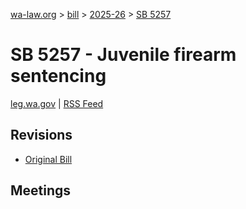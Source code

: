 [wa-law.org](/) > [bill](/bill/) > [2025-26](/bill/2025-26/) > [SB 5257](/bill/2025-26/sb/5257/)

# SB 5257 - Juvenile firearm sentencing
[leg.wa.gov](https://app.leg.wa.gov/billsummary?BillNumber=5257&Year=2025&Initiative=false) | [RSS Feed](./rss.xml)

## Revisions
* [Original Bill](1/)

## Meetings